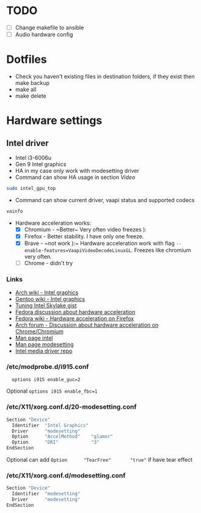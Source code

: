 # TODO
- [ ] Change makefile to ansible
- [ ] Audio hardware config
# Dotfiles
- Check you haven't existing files in destination folders, if they exist then make backup
- make all
- make delete
# Hardware settings
## Intel driver
- Intel i3-6006u
- Gen 9 Intel graphics
- HA in my case only work with modesetting driver
- Command can show HA usage in section *Video*
```bash
sudo intel_gpu_top
```
- Command can show current driver, vaapi status and supported codecs
```bash 
vainfo
```
- Hardware acceleration works:
  - [x] Chromium - ~Better~ Very often video freezes ):
  - [x] Firefox - Better stability. I have only one freeze.
  - [x] Brave - ~not work ):~ Hardware acceleration work with flag `--enable-features=VaapiVideoDecodeLinuxGL`.
        Freezes like chromium very often.
  - [ ] Chrome - didn't try
### Links
- [Arch wiki - Intel graphics](https://wiki.archlinux.org/title/intel_graphics)
- [Gentoo wiki - Intel graphics](https://wiki.gentoo.org/wiki/Intel)
- [Tuning Intel Skylake gist](https://gist.github.com/Brainiarc7/aa43570f512906e882ad6cdd835efe57)
- [Fedora discussion about hardware acceleration](https://discussion.fedoraproject.org/t/intel-graphics-best-practices-and-settings-for-hardware-acceleration/69944)
- [Fedora wiki - Hardware acceleration on Firefox](https://fedoraproject.org/wiki/Firefox_Hardware_acceleration)
- [Arch forum - Discussion about hardware acceleration on Chrome/Chromium](https://bbs.archlinux.org/viewtopic.php?id=244031&p=26)
- [Man page intel](https://man.archlinux.org/man/intel.4)
- [Man page modesetting](https://man.archlinux.org/man/modesetting.4)
- [Intel media driver repo](https://github.com/intel/media-driver)
### /etc/modprobe.d/i915.conf 
```bash
  options i915 enable_guc=2
```
Optional `options i915 enable_fbc=1`
### /etc/X11/xorg.conf.d/20-modesetting.conf 
```bash
Section "Device"
  Identifier  "Intel Graphics"
  Driver      "modesetting"
  Option      "AccelMethod"    "glamor"
  Option      "DRI"            "3"
EndSection
```
Optional can add `Option      "TearFree"       "true"` if have tear effect
### /etc/X11/xorg.conf.d/modesetting.conf 
```bash
Section "Device"
  Identifier  "modesetting"
  Driver      "modesetting"
EndSection
```
